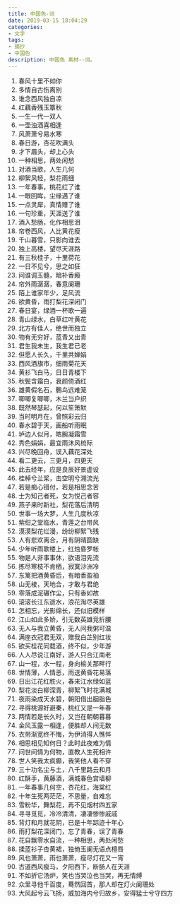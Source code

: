 ```yaml
---
title: 中国色-词
date: 2019-03-15 18:04:29
categories: 
- 文字
tags:
- 摘抄
- 中国色
description: 中国色 素材--词。
---
```


1. 春风十里不如你
2. 多情自古伤离别
3. 谁念西风独自凉
4. 红藕香残玉簟秋
5. 一生一代一双人
6. 一壶浊酒喜相逢
7. 风萧萧兮易水寒
8. 春日游，杏花吹满头
9. 才下眉头，却上心头
10.	一种相思，两处闲愁
11.	对酒当歌，人生几何
12.	柳絮风轻，梨花雨细
13.	一年春事，桃花红了谁
14.	一眼回眸，尘缘遇了谁
15.	一点灵犀，真情赠了谁
16.	一句珍重，天涯送了谁
17.	酒入愁肠，化作相思泪
18.	帘卷西风，人比黄花瘦
19.	千山暮雪，只影向谁去
20.	独上高楼，望尽天涯路
21.	有三秋桂子，十里荷花
22.	一日不见兮，思之如狂
23.	问谁调玉髓，暗补香瘢
24.	帘外雨潺潺，春意阑珊
25.	陌上谁家年少，足风流
26.	欲黄昏，雨打梨花深闭门
27.	春日宴，绿酒一杯歌一遍
28.	青山绿水，白草红叶黄花
29.	北方有佳人，绝世而独立
30.	物有无穷好，蓝青又出青
31.	君生我未生，我生君已老
32.	但愿人长久，千里共婵娟
33.	西风酒旗市，细雨菊花天
34.	黄衫飞白马，日日青楼下
35.	秋鬓含霜白，衰颜倚酒红
36.	雄黄假名石，鷣鸟远难笼
37.	唧唧复唧唧，木兰当户织
38.	既然琴瑟起，何以笙箫默
39.	当时明月在，曾照彩云归
40.	春水碧于天，画船听雨眠
41.	垆边人似月，皓腕凝霜雪
42.	秀色娟娟，最宜雨沐风梳际
43.	兴尽晚回舟，误入藕花深处
44.	看二更云，三更月，四更天
45.	此去经年，应是良辰好景虚设
46.	桂棹兮兰桨，击空明兮溯流光
47.	若是痴心错付，若是相思念苦
48.	士为知己者死，女为悦己者容
49.	燕子来时新社，梨花落后清明
50.	世事一场大梦，人生几度秋凉
51.	紫绀之堂临水，青莲之台带风
52.	漠漠梨花烂漫，纷纷柳絮飞残
53.	人有悲欢离合，月有阴晴圆缺
54.	少年听雨歌楼上，红烛昏罗帐
55.	物是人非事事休，欲语泪先流
56.	拣尽寒枝不肯栖，寂寞沙洲冷
57.	东篱把酒黄昏后，有暗香盈袖
58.	山无棱，天地合，才敢与君绝
59.	零落成泥碾作尘，只有香如故
60.	滚滚长江东逝水，浪花淘尽英雄
61.	怎相忘，光影绵长，还似旧模样
62.	江山如此多娇，引无数英雄竞折腰
63.	无人与我立黄昏，无人问我粥可温
64.	满座衣冠君无双，赠我白芷别红妆
65.	欲买桂花同载酒，终不似，少年游
66.	人人尽说江南好，游人只合江南老
67.	山一程，水一程，身向榆关那畔行
68.	世情薄，人情恶，雨送黄昏花易落
69.	日出江花红胜火，春来江水绿如蓝
70.	梨花淡白柳深青，柳絮飞时花满城
71.	夜雨染成天水碧，朝阳借出胭脂色
72.	寻得桃源好避秦，桃红又是一年春
73.	两情若是长久时，又岂在朝朝暮暮
74.	金风玉露一相逢，便胜却人间无数
75.	衣带渐宽终不悔，为伊消得人憔悴
76.	相思相见知何日？此时此夜难为情
77.	问世间情为何物，直教人生死相许
78.	世人笑我太疯癫，我笑他人看不穿
79.	三十功名尘与土，八千里路云和月
80.	红酥手，黄藤酒，满城春色宫墙柳
81.	一年春事几何空，杏花红，海棠红
82.	十年生死两茫茫，不思量，自难忘
83.	雪粉华，舞梨花，再不见烟村四五家
84.	寻寻觅觅，冷冷清清，凄凄惨惨戚戚
85.	背灯和月就花阴，已是十年踪迹十年心
86.	雨打梨花深闭门，忘了青春，误了青春
87.	花自飘零水自流，一种相思，两处闲愁
88.	揉蓝衫子杏黄裙，独倚玉阑无语点檀唇
89.	风也萧萧，雨也萧萧，瘦尽灯花又一宵
90.	古道西风瘦马，夕阳西下，断肠人在天涯
91.	不如折它汤炉，笑也当哭泣也当哭，再无情缚
92.	众里寻他千百度，蓦然回首，那人却在灯火阑珊处
93.	大风起兮云飞扬，威加海内兮归故乡，安得猛士兮守四方



